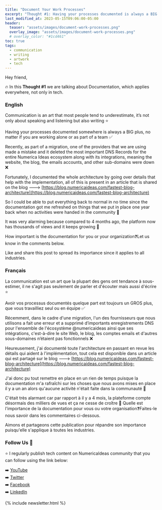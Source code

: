 ```yaml
---
title: "Document Your Work Processes"
excerpt: "Thought #1: Having your processes documented is always a BIG plus to ensure business continuity."
last_modified_at: 2023-05-15T09:06:00-05:00
header:
  teaser: "assets/images/document-work-processes.png"
  overlay_image: "assets/images/document-work-processes.png"
  # overlay_color: "#1cd461"
toc: true
tags:
  - communication
  - writing
  - artwork
  - tech
---
```


Hey friend,

🔥 In this **Thought #1** we are talking about Documentation, which applies everywhere, not only in tech.

### English
Communication is an art that most people tend to underestimate, it’s not only about speaking and listening but also writing ⭐

Having your processes documented somewhere is always a BIG plus, no matter if you are working alone or as part of a team ✅

Recently, as part of a migration, one of the providers that we are using made a mistake and it deleted the most important DNS Records for the entire Numerica Ideas ecosystem along with its integrations, meaning the website, the blog, the emails accounts, and other sub-domains were down ❌

Fortunately, I documented the whole architecture by going over details that help with the implementation, all of this is present in an article that is shared on the blog ---> [https://blog.numericaideas.com/fastest-blog-architecture](https://blog.numericaideas.com/fastest-blog-architecture)

So I could be able to put everything back to normal in no time since the documentation got me refreshed on things that we put in place one year back when no activities were handed in the community 🚀

It was very alarming because compared to 4 months ago, the platform now has thousands of views and it keeps growing 🙂

How important is the documentation for you or your organization❓Let us know in the comments below.

Like and share this post to spread its importance since it applies to all industries.

### Français
La communication est un art que la plupart des gens ont tendance à sous-estimer, il ne s'agit pas seulement de parler et d'écouter mais aussi d'écrire ⭐

Avoir vos processus documentés quelque part est toujours un GROS plus, que vous travailliez seul ou en équipe ✅

Récemment, dans le cadre d'une migration, l'un des fournisseurs que nous utilisons a fait une erreur et a supprimé d’importants enregistrements DNS pour l'ensemble de l'écosystème 
@numericaideas
 ainsi que ses intégrations, c'est-à-dire le site Web, le blog, les comptes emails et d'autres sous-domaines n’étaient pas fonctionnels ❌

Heureusement, j'ai documenté toute l'architecture en passant en revue les détails qui aident à l'implémentation, tout cela est disponible dans un article qui est partagé sur le blog ---> [https://blog.numericaideas.com/fastest-blog-architecture](https://blog.numericaideas.com/fastest-blog-architecture)

J'ai donc pu tout remettre en place en un rien de temps puisque la documentation m'a rafraîchi sur les choses que nous avons mises en place il y a un an alors qu'aucune activité n'était faite dans la communauté 🚀

C'était très alarmant car par rapport à il y a 4 mois, la plateforme compte désormais des milliers de vues et ça ne cesse de croître 🙂
Quelle est l'importance de la documentation pour vous ou votre organisation❓Faites-le nous savoir dans les commentaires ci-dessous.

Aimons et partageons cette publication pour répandre son importance puisqu'elle s'applique à toutes les industries.

### Follow Us 👥
⭐ I regularly publish tech content on NumericaIdeas community that you can follow using the link below:

➡️ [YouTube](https://www.youtube.com/@numericaideas/channels?sub_confirmation=1) <br/>
➡️ [Twitter](https://twitter.com/numericaideas) <br/>
➡️ [Facebook](https://facebook.com/numericaideas) <br/>
➡️ [LinkedIn](https://www.linkedin.com/company/numericaideas) <br/>

{% include newsletter.html %}
